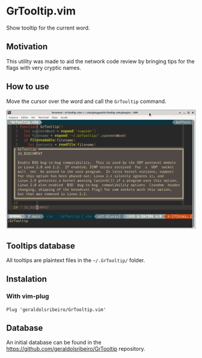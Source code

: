 # GrTooltip.vim

Show tooltip for the current word.

## Motivation

This utility was made to aid the network code review by bringing tips for the
flags with very cryptic names.

## How to use

Move the cursor over the word and call the `GrTooltip` command.

![img](img/GrTooltip01.png)

## Tooltips database

All tooltips are plaintext files in the `~/.GrTooltip/` folder.

## Instalation

### With vim-plug

```vim
Plug 'geraldolsribeiro/GrTooltip.vim'
```

## Database

An initial database can be found in the
https://github.com/geraldolsribeiro/GrTooltip repository.
